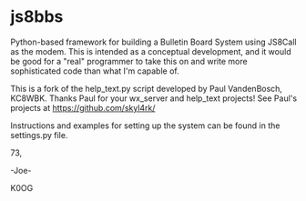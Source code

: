 # js8bbs
Python-based framework for building a Bulletin Board System using JS8Call as the modem.  This is intended as a conceptual development, and it would be good for a "real" programmer to take this on and write more sophisticated code than what I'm capable of.

This is a fork of the help_text.py script developed by Paul VandenBosch, KC8WBK.
Thanks Paul for your wx_server and help_text projects!
See Paul's projects at https://github.com/skyl4rk/

Instructions and examples for setting up the system can be found in the settings.py file.

73,

-Joe-

K0OG
